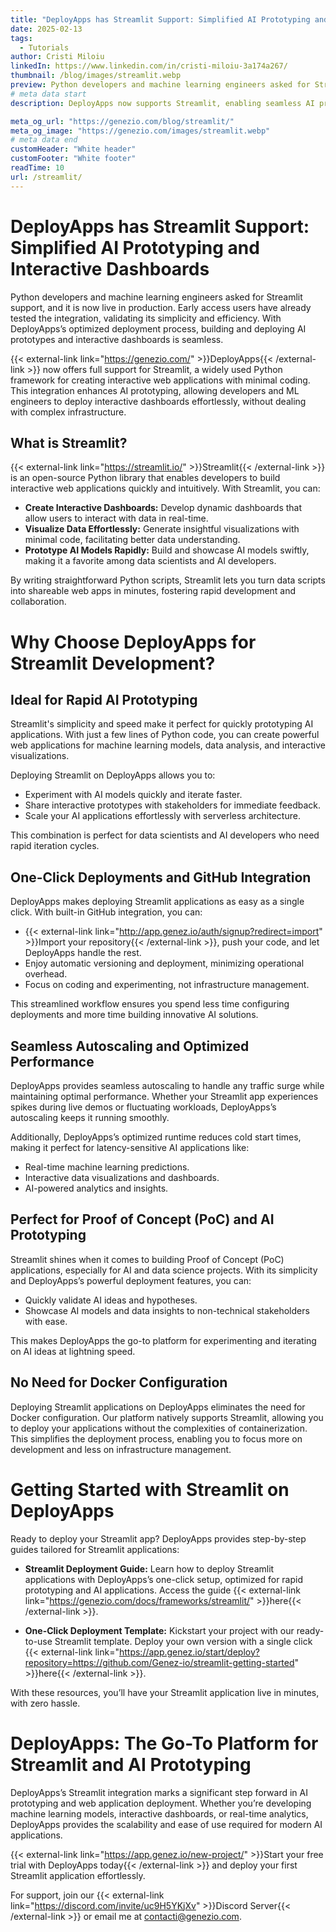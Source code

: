 ```yaml
---
title: "DeployApps has Streamlit Support: Simplified AI Prototyping and Interactive Dashboards"
date: 2025-02-13
tags:
  - Tutorials
author: Cristi Miloiu
linkedIn: https://www.linkedin.com/in/cristi-miloiu-3a174a267/
thumbnail: /blog/images/streamlit.webp
preview: Python developers and machine learning engineers asked for Streamlit support, and it is now live in production. Early access users have already tested the integration, validating its simplicity and efficiency. With DeployApps’s optimized deployment process, building and deploying AI prototypes and interactive dashboards is seamless.
# meta data start
description: DeployApps now supports Streamlit, enabling seamless AI prototyping and interactive dashboards with serverless Python deployment.

meta_og_url: "https://genezio.com/blog/streamlit/"
meta_og_image: "https://genezio.com/images/streamlit.webp"
# meta data end
customHeader: "White header"
customFooter: "White footer"
readTime: 10
url: /streamlit/
---
```


# DeployApps has Streamlit Support: Simplified AI Prototyping and Interactive Dashboards

Python developers and machine learning engineers asked for Streamlit support, and it is now live in production. Early access users have already tested the integration, validating its simplicity and efficiency. With DeployApps’s optimized deployment process, building and deploying AI prototypes and interactive dashboards is seamless.

{{< external-link link="https://genezio.com/" >}}DeployApps{{< /external-link >}} now offers full support for Streamlit, a widely used Python framework for creating interactive web applications with minimal coding. This integration enhances AI prototyping, allowing developers and ML engineers to deploy interactive dashboards effortlessly, without dealing with complex infrastructure.

## What is Streamlit?

{{< external-link link="https://streamlit.io/" >}}Streamlit{{< /external-link >}} is an open-source Python library that enables developers to build interactive web applications quickly and intuitively. With Streamlit, you can:

- **Create Interactive Dashboards:** Develop dynamic dashboards that allow users to interact with data in real-time.
- **Visualize Data Effortlessly:** Generate insightful visualizations with minimal code, facilitating better data understanding.
- **Prototype AI Models Rapidly:** Build and showcase AI models swiftly, making it a favorite among data scientists and AI developers.

By writing straightforward Python scripts, Streamlit lets you turn data scripts into shareable web apps in minutes, fostering rapid development and collaboration.

# Why Choose DeployApps for Streamlit Development?

## Ideal for Rapid AI Prototyping

Streamlit's simplicity and speed make it perfect for quickly prototyping AI applications. With just a few lines of Python code, you can create powerful web applications for machine learning models, data analysis, and interactive visualizations.

Deploying Streamlit on DeployApps allows you to:

- Experiment with AI models quickly and iterate faster.
- Share interactive prototypes with stakeholders for immediate feedback.
- Scale your AI applications effortlessly with serverless architecture.

This combination is perfect for data scientists and AI developers who need rapid iteration cycles.

## One-Click Deployments and GitHub Integration

DeployApps makes deploying Streamlit applications as easy as a single click. With built-in GitHub integration, you can:

- {{< external-link link="http://app.genez.io/auth/signup?redirect=import" >}}Import your repository{{< /external-link >}}, push your code, and let DeployApps handle the rest.
- Enjoy automatic versioning and deployment, minimizing operational overhead.
- Focus on coding and experimenting, not infrastructure management.

This streamlined workflow ensures you spend less time configuring deployments and more time building innovative AI solutions.

## Seamless Autoscaling and Optimized Performance

DeployApps provides seamless autoscaling to handle any traffic surge while maintaining optimal performance. Whether your Streamlit app experiences spikes during live demos or fluctuating workloads, DeployApps’s autoscaling keeps it running smoothly.

Additionally, DeployApps’s optimized runtime reduces cold start times, making it perfect for latency-sensitive AI applications like:

- Real-time machine learning predictions.
- Interactive data visualizations and dashboards.
- AI-powered analytics and insights.

## Perfect for Proof of Concept (PoC) and AI Prototyping

Streamlit shines when it comes to building Proof of Concept (PoC) applications, especially for AI and data science projects. With its simplicity and DeployApps’s powerful deployment features, you can:

- Quickly validate AI ideas and hypotheses.
- Showcase AI models and data insights to non-technical stakeholders with ease.

This makes DeployApps the go-to platform for experimenting and iterating on AI ideas at lightning speed.

## No Need for Docker Configuration

Deploying Streamlit applications on DeployApps eliminates the need for Docker configuration. Our platform natively supports Streamlit, allowing you to deploy your applications without the complexities of containerization. This simplifies the deployment process, enabling you to focus more on development and less on infrastructure management.

# Getting Started with Streamlit on DeployApps

Ready to deploy your Streamlit app? DeployApps provides step-by-step guides tailored for Streamlit applications:

- **Streamlit Deployment Guide:** Learn how to deploy Streamlit applications with DeployApps’s one-click setup, optimized for rapid prototyping and AI applications. Access the guide {{< external-link link="https://genezio.com/docs/frameworks/streamlit/" >}}here{{< /external-link >}}.

- **One-Click Deployment Template:** Kickstart your project with our ready-to-use Streamlit template. Deploy your own version with a single click {{< external-link link="https://app.genez.io/start/deploy?repository=https://github.com/Genez-io/streamlit-getting-started" >}}here{{< /external-link >}}.

With these resources, you’ll have your Streamlit application live in minutes, with zero hassle.

# DeployApps: The Go-To Platform for Streamlit and AI Prototyping

DeployApps’s Streamlit integration marks a significant step forward in AI prototyping and web application deployment. Whether you’re developing machine learning models, interactive dashboards, or real-time analytics, DeployApps provides the scalability and ease of use required for modern AI applications.

{{< external-link link="https://app.genez.io/new-project/" >}}Start your free trial with DeployApps today{{< /external-link >}} and deploy your first Streamlit application effortlessly.

For support, join our {{< external-link link="https://discord.com/invite/uc9H5YKjXv" >}}Discord Server{{< /external-link >}} or email me at contacti@genezio.com.
